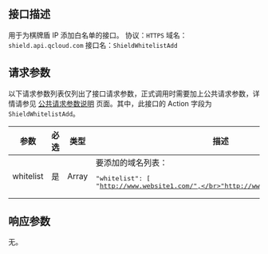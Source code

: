 ## 接口描述
用于为棋牌盾 IP 添加白名单的接口。
协议：`HTTPS`
域名：`shield.api.qcloud.com`
接口名：`ShieldWhitelistAdd`

## 请求参数
以下请求参数列表仅列出了接口请求参数，正式调用时需要加上公共请求参数，详情请参见 [公共请求参数说明](/document/api/213/6976) 页面。其中，此接口的 Action 字段为 `ShieldWhitelistAdd`。

| 参数      | 必选 | 类型    | 描述      |
| ------- | ---- | ------ | ---------------------------------------- |
| whitelist | 是 | Array | 要添加的域名列表：<pre>"whitelist": [</br>"http://www.website1.com/",</br>"http://www.website2.com/"</br>]</pre> |

## 响应参数
无。